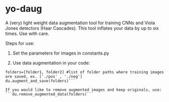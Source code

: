 # yo-daug
A (very) light weight data augmentation tool for training CNNs and Viola Jones detectors (Haar Cascades). This tool inflates your data by up to six times. Use with care.


Steps for use: 

1. Set the parameters for images in constants.py

2. Use data augmentation in your code:

```import data_utils as daug
folders=[folder1, folder2] #list of folder paths where training images are saved, ex. ['./pos' , './neg']
du.augment_and_save(folders)```

If you would like to remove augmented images and keep originals, use:
```du.remove_augmented_data(folders)```
